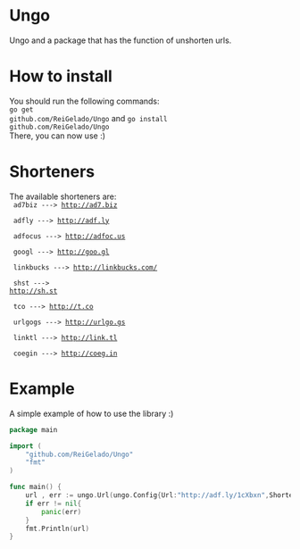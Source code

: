 # Ungo
Ungo and a package that has the function of unshorten urls.
# How to install
You should run the following commands:<br>
<code>go get github.com/ReiGelado/Ungo</code>
and
<code>go install github.com/ReiGelado/Ungo</code>
<br>There, you can now use :)
# Shorteners
The available shorteners are:<br>
<code> ad7biz ---> http://ad7.biz <p>
adfly ---> http://adf.ly <p>
adfocus ---> http://adfoc.us <p>
googl ---> http://goo.gl <p>
linkbucks ---> http://linkbucks.com/<p>
shst ---> http://sh.st <p>
tco ---> http://t.co <p>
urlgogs ---> http://urlgo.gs <p>
linktl ---> http://link.tl <p>
coegin ---> http://coeg.in <p></code>

# Example
A simple example of how to use the library :)

```go
package main 

import (
	"github.com/ReiGelado/Ungo"
	"fmt"
)

func main() {
	url , err := ungo.Url(ungo.Config{Url:"http://adf.ly/1cXbxn",Shortener:"adfly"})
	if err != nil{
		panic(err)
	}
	fmt.Println(url)
}
```